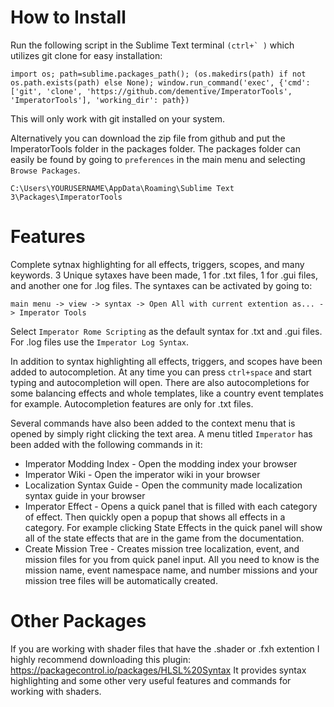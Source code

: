 # How to Install

Run the following script in the Sublime Text terminal ```(ctrl+` )``` which utilizes git clone for easy installation:
```
import os; path=sublime.packages_path(); (os.makedirs(path) if not os.path.exists(path) else None); window.run_command('exec', {'cmd': ['git', 'clone', 'https://github.com/dementive/ImperatorTools', 'ImperatorTools'], 'working_dir': path})
```
This will only work with git installed on your system.

Alternatively you can download the zip file from github and put the ImperatorTools folder in the packages folder.
The packages folder can easily be found by going to ```preferences``` in the main menu and selecting ```Browse Packages```.
```
C:\Users\YOURUSERNAME\AppData\Roaming\Sublime Text 3\Packages\ImperatorTools
```

# Features

Complete sytnax highlighting for all effects, triggers, scopes, and many keywords. 3 Unique sytaxes have been made, 1 for .txt files, 1 for .gui files, and another one for .log files. The syntaxes can be activated by going to:
```
main menu -> view -> syntax -> Open All with current extention as... -> Imperator Tools
```
Select ```Imperator Rome Scripting``` as the default syntax for .txt and .gui files. For .log files use the ```Imperator Log Syntax```.

In addition to syntax highlighting all effects, triggers, and scopes have been added to autocompletion. At any time you can press ```ctrl+space``` and start typing and autocompletion will open.
There are also autocompletions for some balancing effects and whole templates, like a country event templates for example.
Autocompletion features are only for .txt files.

Several commands have also been added to the context menu that is opened by simply right clicking the text area. A menu titled ```Imperator``` has been added with the following commands in it:
- Imperator Modding Index - Open the modding index your browser
- Imperator Wiki - Open the imperator wiki in your browser
- Localization Syntax Guide - Open the community made localization syntax guide in your browser
- Imperator Effect - Opens a quick panel that is filled with each category of effect. Then quickly open a popup that shows all effects in a category. For example clicking State Effects in the quick panel will show all of the state effects that are in the game from the documentation.
- Create Mission Tree - Creates mission tree localization, event, and mission files for you from quick panel input. All you need to know is the mission name, event namespace name, and number missions and your mission tree files will be automatically created.

# Other Packages

If you are working with shader files that have the .shader or .fxh extention I highly recommend downloading this plugin:
https://packagecontrol.io/packages/HLSL%20Syntax
It provides syntax highlighting and some other very useful features and commands for working with shaders.

